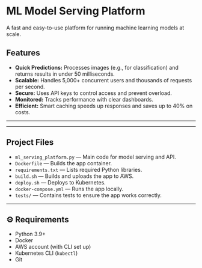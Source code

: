 # ML Model Serving Platform

A fast and easy-to-use platform for running machine learning models at scale.

##  Features

- **Quick Predictions:** Processes images (e.g., for classification) and returns results in under 50 milliseconds.
- **Scalable:** Handles 5,000+ concurrent users and thousands of requests per second.
- **Secure:** Uses API keys to control access and prevent overload.
- **Monitored:** Tracks performance with clear dashboards.
- **Efficient:** Smart caching speeds up responses and saves up to 40% on costs.

---
---

##  Project Files

- `ml_serving_platform.py` &mdash; Main code for model serving and API.
- `Dockerfile` &mdash; Builds the app container.
- `requirements.txt` &mdash; Lists required Python libraries.
- `build.sh` &mdash; Builds and uploads the app to AWS.
- `deploy.sh` &mdash; Deploys to Kubernetes.
- `docker-compose.yml` &mdash; Runs the app locally.
- `tests/` &mdash; Contains tests to ensure the app works correctly.

---

## ⚙ Requirements

- Python 3.9+
- Docker
- AWS account (with CLI set up)
- Kubernetes CLI (`kubectl`)
- Git
